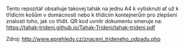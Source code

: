 Tento repozitář obsahuje takovej tahák na jednu A4 k vytisknutí ať už k třídicím košům v domácnosti nebo k třídicím kontejnerům pro zlepšeni znalosti toho, jak co třídit.
QR kod uvnitr dokumentu smeruje na: https://tahak-trideni.github.io/Tahak-Trideni/tahak-trideni.pdf

Zdroj: http://www.eprehledy.cz/znaceni_trideneho_odpadu.php
